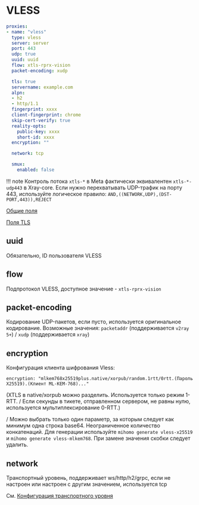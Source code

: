 # VLESS

```{.yaml linenums="1"}
proxies:
- name: "vless"
  type: vless
  server: server
  port: 443
  udp: true
  uuid: uuid
  flow: xtls-rprx-vision
  packet-encoding: xudp

  tls: true
  servername: example.com
  alpn:
  - h2
  - http/1.1
  fingerprint: xxxx
  client-fingerprint: chrome
  skip-cert-verify: true
  reality-opts:
    public-key: xxxx
    short-id: xxxx
  encryption: ""

  network: tcp

  smux:
    enabled: false
```

!!! note
    Контроль потока `xtls-*` в Meta фактически эквивалентен `xtls-*-udp443` в Xray-core. Если нужно перехватывать UDP-трафик на порту 443, используйте логическое правило: `AND,((NETWORK,UDP),(DST-PORT,443)),REJECT`

[Общие поля](./index.md)

[Поля TLS](./tls.md)

## uuid

Обязательно, ID пользователя VLESS

## flow

Подпротокол VLESS, доступное значение - `xtls-rprx-vision`

## packet-encoding

Кодирование UDP-пакетов, если пусто, используется оригинальное кодирование. Возможные значения: `packetaddr` (поддерживается `v2ray 5+`) / `xudp` (поддерживается `xray`)

## encryption

Конфигурация клиента шифрования Vless:

`encryption: "mlkem768x25519plus.native/xorpub/random.1rtt/0rtt.(Пароль X25519).(Клиент ML-KEM-768)..."`

(XTLS в native/xorpub можно разделить. Используется только режим 1-RTT. / Если секунды в тикете, отправленном сервером, не равны нулю, используется мультиплексирование 0-RTT.)

/ Можно выбрать только один параметр, за которым следует как минимум одна строка base64. Неограниченное количество конкатенаций. Для генерации используйте `mihomo generate vless-x25519` и `mihomo generate vless-mlkem768`. При замене значения скобки следует удалить.

## network

Транспортный уровень, поддерживает ws/http/h2/grpc, если не настроен или настроен с другим значением, используется tcp

См. [Конфигурация транспортного уровня](./transport.md) 
